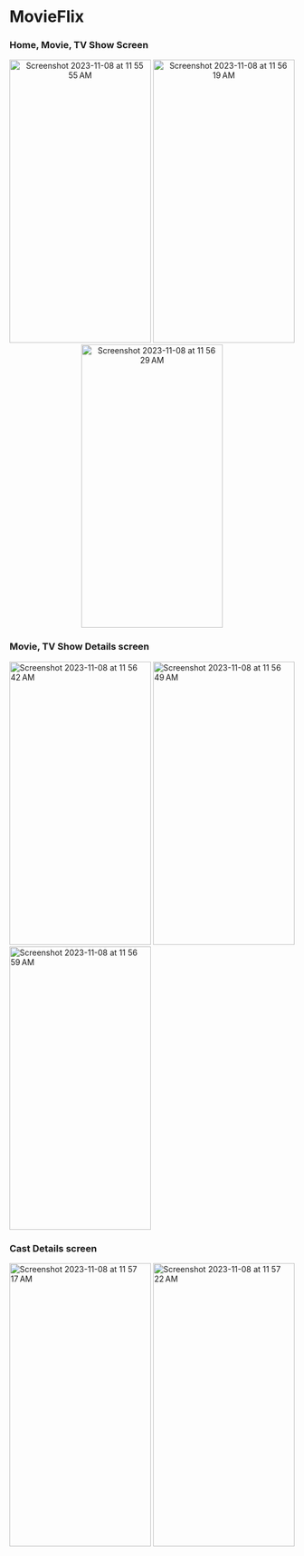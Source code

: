 # MovieFlix

<h3> Home, Movie, TV Show Screen</h3>
<p align = "center" >
  <img width="250" height="500" alt="Screenshot 2023-11-08 at 11 55 55 AM" src="https://github.com/Jayd-parmar/MovieFlix/assets/147722506/402b5e90-9303-47d1-88a8-9216d7462be1">
  <img width="250" height="500"  alt="Screenshot 2023-11-08 at 11 56 19 AM" src="https://github.com/Jayd-parmar/MovieFlix/assets/147722506/bb970a74-e962-45eb-913f-c2996f3734f4">
  <img width="250" height="500"  alt="Screenshot 2023-11-08 at 11 56 29 AM" src="https://github.com/Jayd-parmar/MovieFlix/assets/147722506/58272540-ab2c-4d99-ab77-57d35ac4583e">
</p>

<h3> Movie, TV Show Details screen</h3>
<p align = "left" >
  <img width="250" height="500" alt="Screenshot 2023-11-08 at 11 56 42 AM" src="https://github.com/Jayd-parmar/MovieFlix/assets/147722506/2c5f9a18-057f-43ec-a675-ee9ce129af28">
  <img width="250" height="500"  alt="Screenshot 2023-11-08 at 11 56 49 AM" src="https://github.com/Jayd-parmar/MovieFlix/assets/147722506/824bd050-3201-4eb3-8152-ee4e8fd3f2fc">
  <img width="250" height="500"  alt="Screenshot 2023-11-08 at 11 56 59 AM" src="https://github.com/Jayd-parmar/MovieFlix/assets/147722506/3ae5a828-0108-4d3f-a814-ae54fad955d6">
</p>

<h3>Cast Details screen</h3>
<p align = "left" >
  <img width="250" height="500" alt="Screenshot 2023-11-08 at 11 57 17 AM" src="https://github.com/Jayd-parmar/MovieFlix/assets/147722506/2dc83c24-65f2-4f82-a659-6dcf52e4adb4">
  <img width="250" height="500" alt="Screenshot 2023-11-08 at 11 57 22 AM" src="https://github.com/Jayd-parmar/MovieFlix/assets/147722506/b4aa8b2e-13c2-46f2-bbf0-f3302d3c51e4">
</p>


